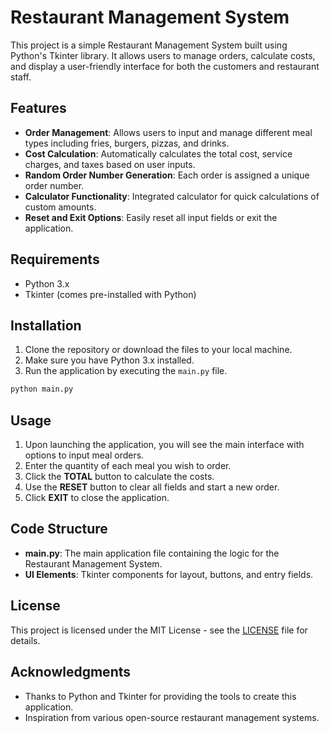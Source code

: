 # Restaurant Management System

This project is a simple Restaurant Management System built using Python's Tkinter library. It allows users to manage orders, calculate costs, and display a user-friendly interface for both the customers and restaurant staff.

## Features

- **Order Management**: Allows users to input and manage different meal types including fries, burgers, pizzas, and drinks.
- **Cost Calculation**: Automatically calculates the total cost, service charges, and taxes based on user inputs.
- **Random Order Number Generation**: Each order is assigned a unique order number.
- **Calculator Functionality**: Integrated calculator for quick calculations of custom amounts.
- **Reset and Exit Options**: Easily reset all input fields or exit the application.

## Requirements

- Python 3.x
- Tkinter (comes pre-installed with Python)

## Installation

1. Clone the repository or download the files to your local machine.
2. Make sure you have Python 3.x installed.
3. Run the application by executing the `main.py` file.

```bash
python main.py
```

## Usage

1. Upon launching the application, you will see the main interface with options to input meal orders.
2. Enter the quantity of each meal you wish to order.
3. Click the **TOTAL** button to calculate the costs.
4. Use the **RESET** button to clear all fields and start a new order.
5. Click **EXIT** to close the application.

## Code Structure

- **main.py**: The main application file containing the logic for the Restaurant Management System.
- **UI Elements**: Tkinter components for layout, buttons, and entry fields.

## License

This project is licensed under the MIT License - see the [LICENSE](LICENSE) file for details.

## Acknowledgments

- Thanks to Python and Tkinter for providing the tools to create this application.
- Inspiration from various open-source restaurant management systems.

